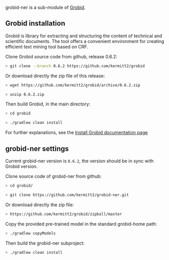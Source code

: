 grobid-ner is a sub-module of [Grobid](https://github.com/kermitt2/grobid). 

## Grobid installation

Grobid is library for extracting and structuring the content of technical and scientific documents. 
The tool offers a convenient environment for creating efficient text mining tool based on CRF.

Clone Grobid source code from github, release 0.6.2:

```bash
> git clone --branch 0.6.2 https://github.com/kermitt2/grobid
```

Or download directly the zip file of this release:

```bash
> wget https://github.com/kermitt2/grobid/archive/0.6.2.zip

> unzip 0.6.2.zip
```

Then build Grobid, in the main directory:

```bash
> cd grobid

> ./gradlew clean install
```

For further explanations, see the [Install Grobid documentation page](https://grobid.readthedocs.io/en/latest/Install-Grobid/)

## grobid-ner settings

Current grobid-ner version is `0.6.2`, the version should be in sync with Grobid version. 

Clone source code of grobid-ner from github:

```bash
> cd grobid/

> git clone https://github.com/kermitt2/grobid-ner.git
```

Or download directly the zip file:

```bash
> https://github.com/kermitt2/grobid/zipball/master
```

Copy the provided pre-trained model in the standard grobid-home path:

```bash
> ./gradlew copyModels 
```

Then build the grobid-ner subproject:

```bash
> ./gradlew clean install
```
